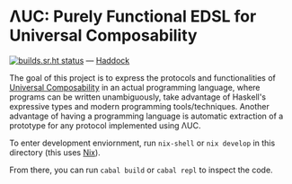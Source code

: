 # ΛUC: Purely Functional EDSL for Universal Composability

[![builds.sr.ht status](https://builds.sr.ht/~ph14nix/haskell-uc.svg)](https://builds.sr.ht/~ph14nix/haskell-uc?)
—
[Haddock](https://arrakeen-worm.xyz/haddock/haskell-uc/)

The goal of this project is to express the protocols and functionalities of [Universal Composability](https://dl.acm.org/doi/abs/10.1145/3402457) in an actual programming language,
  where programs can be written unambiguously,
  take advantage of Haskell's expressive types and modern programming tools/techniques.
Another advantage of having a programming language is automatic extraction of a prototype
  for any protocol implemented using ΛUC.

To enter development enviornment, run `nix-shell` or `nix develop` in this directory
  (this uses [Nix](https://nixos.org/)).

From there, you can run `cabal build` or `cabal repl` to inspect the code.

